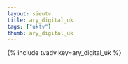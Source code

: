```yaml
--- 
layout: sieutv
title: ary_digital_uk
tags: ["uktv"]
thumb: ary_digital_uk
---
```

{% include tvadv key=ary_digital_uk %}
